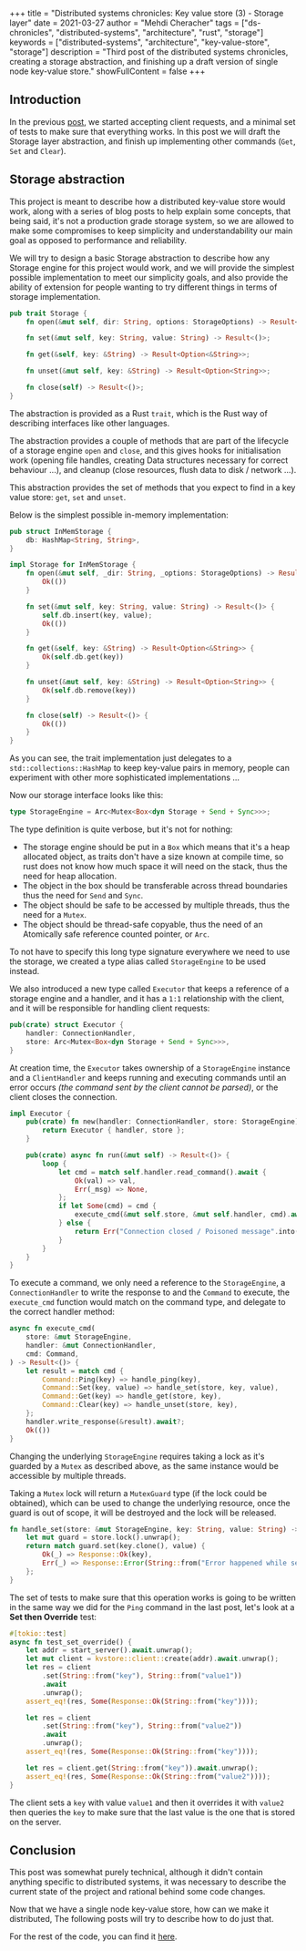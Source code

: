 +++
title = "Distributed systems chronicles: Key value store (3) - Storage layer"
date = 2021-03-27
author = "Mehdi Cheracher"
tags = ["ds-chronicles", "distributed-systems", "architecture", "rust", "storage"]
keywords = ["distributed-systems", "architecture", "key-value-store", "storage"]
description = "Third post of the distributed systems chronicles, creating a storage abstraction, and finishing up a draft version of single node key-value store."
showFullContent = false
+++

## Introduction 

In the previous [post](https://chermehdi.com/posts/dd-chronicles/kv/kv-accepting-requests/), we started accepting client requests, and a minimal set of tests to make sure that everything works. In this post we will draft the Storage layer abstraction, and finish up implementing other commands (`Get`, `Set` and `Clear`). 

## Storage abstraction

This project is meant to describe how a distributed key-value store would work,
along with a series of blog posts to help explain some concepts, that being
said, it's not a production grade storage system, so we are allowed to make some
compromises to keep simplicity and understandability our main goal as opposed to
performance and reliability.

We will try to design a basic Storage abstraction to describe how any Storage
engine for this project would work, and we will provide the simplest possible
implementation to meet our simplicity goals, and also provide the ability of
extension for people wanting to try different things in terms of storage
implementation.


```rust
pub trait Storage {
    fn open(&mut self, dir: String, options: StorageOptions) -> Result<()>;

    fn set(&mut self, key: String, value: String) -> Result<()>;

    fn get(&self, key: &String) -> Result<Option<&String>>;

    fn unset(&mut self, key: &String) -> Result<Option<String>>;

    fn close(self) -> Result<()>;
}
```

The abstraction is provided as a Rust `trait`, which is the Rust way of
describing interfaces like other languages.

The abstraction provides a couple of methods that are part of the lifecycle of
a storage engine `open` and `close`, and this gives hooks for initialisation
work (opening file handles, creating Data structures necessary for correct
behaviour ...), and cleanup (close resources, flush data to disk / network ...).

This abstraction provides the set of methods that you expect to find in a key
value store: `get`, `set` and `unset`.

Below is the simplest possible in-memory implementation:

```rust
pub struct InMemStorage {
    db: HashMap<String, String>,
}

impl Storage for InMemStorage {
    fn open(&mut self, _dir: String, _options: StorageOptions) -> Result<()> {
        Ok(())
    }

    fn set(&mut self, key: String, value: String) -> Result<()> {
        self.db.insert(key, value);
        Ok(())
    }

    fn get(&self, key: &String) -> Result<Option<&String>> {
        Ok(self.db.get(key))
    }

    fn unset(&mut self, key: &String) -> Result<Option<String>> {
        Ok(self.db.remove(key))
    }

    fn close(self) -> Result<()> {
        Ok(())
    }
}
```

As you can see, the trait implementation just delegates to
a `std::collections::HashMap` to keep key-value pairs in memory, people can
experiment with other more sophisticated implementations ... 

Now our storage interface looks like this:

```rust
type StorageEngine = Arc<Mutex<Box<dyn Storage + Send + Sync>>>;
```

The type definition is quite verbose, but it's not for nothing:

- The storage engine should be put in a `Box` which means that it's a heap
  allocated object, as traits don't have a size known at compile time, so rust
  does not know how much space it will need on the stack, thus the need for heap
  allocation.
- The object in the box should be transferable across thread boundaries thus
  the need for `Send` and `Sync`.
- The object should be safe to be accessed by multiple threads, thus the need
  for a `Mutex`.
- The object should be thread-safe copyable, thus the need of an Atomically safe
  reference counted pointer, or `Arc`.

To not have to specify this long type signature everywhere we need to use the
storage, we created a type alias called `StorageEngine` to be used instead.

We also introduced a new type called `Executor` that keeps a reference of
a storage engine and a handler, and it has a `1:1` relationship with the client,
and it will be responsible for handling client requests:


```rust
pub(crate) struct Executor {
    handler: ConnectionHandler,
    store: Arc<Mutex<Box<dyn Storage + Send + Sync>>>,
}
```

At creation time, the `Executor` takes ownership of a `StorageEngine` instance and
a `ClientHandler` and keeps running and executing commands until an error
occurs _(the command sent by the client cannot be parsed)_, or the client closes
the connection.

```rust
impl Executor {
    pub(crate) fn new(handler: ConnectionHandler, store: StorageEngine) -> Self {
        return Executor { handler, store };
    }

    pub(crate) async fn run(&mut self) -> Result<()> {
        loop {
            let cmd = match self.handler.read_command().await {
                Ok(val) => val,
                Err(_msg) => None,
            };
            if let Some(cmd) = cmd {
                execute_cmd(&mut self.store, &mut self.handler, cmd).await?;
            } else {
                return Err("Connection closed / Poisoned message".into());
            }
        }
    }
}
```

To execute a command, we only need a reference to the `StorageEngine`,
a `ConnectionHandler` to write the response to and the `Command` to execute, the
`execute_cmd` function would match on the command type, and delegate to the
correct handler method: 

```rust
async fn execute_cmd(
    store: &mut StorageEngine,
    handler: &mut ConnectionHandler,
    cmd: Command,
) -> Result<()> {
    let result = match cmd {
        Command::Ping(key) => handle_ping(key),
        Command::Set(key, value) => handle_set(store, key, value),
        Command::Get(key) => handle_get(store, key),
        Command::Clear(key) => handle_unset(store, key),
    };
    handler.write_response(&result).await?;
    Ok(())
}
```

Changing the underlying `StorageEngine` requires taking a lock as it's guarded
by a `Mutex` as described above, as the same instance would be accessible by
multiple threads.

Taking a `Mutex` lock will return a `MutexGuard` type (if the lock could be
obtained), which can be used to change the underlying resource, once the guard
is out of scope, it will be destroyed and the lock will be released. 

```rust
fn handle_set(store: &mut StorageEngine, key: String, value: String) -> Response {
    let mut guard = store.lock().unwrap();
    return match guard.set(key.clone(), value) {
        Ok(_) => Response::Ok(key),
        Err(_) => Response::Error(String::from("Error happened while setting the key")),
    };
}
```

The set of tests to make sure that this operation works is going to be written
in the same way we did for the `Ping` command in the last post, let's look at
a **Set then Override** test:

```rust
#[tokio::test]
async fn test_set_override() {
    let addr = start_server().await.unwrap();
    let mut client = kvstore::client::create(addr).await.unwrap();
    let res = client
        .set(String::from("key"), String::from("value1"))
        .await
        .unwrap();
    assert_eq!(res, Some(Response::Ok(String::from("key"))));

    let res = client
        .set(String::from("key"), String::from("value2"))
        .await
        .unwrap();
    assert_eq!(res, Some(Response::Ok(String::from("key"))));

    let res = client.get(String::from("key")).await.unwrap();
    assert_eq!(res, Some(Response::Ok(String::from("value2"))));
}
```

The client sets a `key` with value `value1` and then it overrides it with
`value2` then queries the `key` to make sure that the last value is the one
that is stored on the server.


## Conclusion

This post was somewhat purely technical, although it didn't contain anything
specific to distributed systems, it was necessary to describe the current state
of the project and rational behind some code changes.

Now that we have a single node key-value store, how can we make it distributed,
The following posts will try to describe how to do just that.

For the rest of the code, you can find it [here](https://github.com/chermehdi/ds-chronicles).
